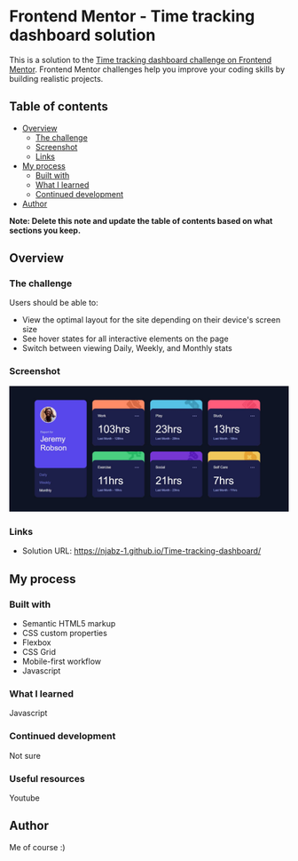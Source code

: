 # Frontend Mentor - Time tracking dashboard solution

This is a solution to the [Time tracking dashboard challenge on Frontend Mentor](https://www.frontendmentor.io/challenges/time-tracking-dashboard-UIQ7167Jw). Frontend Mentor challenges help you improve your coding skills by building realistic projects. 

## Table of contents

- [Overview](#overview)
  - [The challenge](#the-challenge)
  - [Screenshot](#screenshot)
  - [Links](#links)
- [My process](#my-process)
  - [Built with](#built-with)
  - [What I learned](#what-i-learned)
  - [Continued development](#continued-development)
- [Author](#author)


**Note: Delete this note and update the table of contents based on what sections you keep.**

## Overview

### The challenge

Users should be able to:

- View the optimal layout for the site depending on their device's screen size
- See hover states for all interactive elements on the page
- Switch between viewing Daily, Weekly, and Monthly stats

### Screenshot

![Time Tracking Solution Screenshot](images/Screenshot.jpg)

### Links

- Solution URL: https://njabz-1.github.io/Time-tracking-dashboard/


## My process

### Built with

- Semantic HTML5 markup
- CSS custom properties
- Flexbox
- CSS Grid
- Mobile-first workflow
- Javascript

### What I learned
Javascript

### Continued development
Not sure 

### Useful resources
Youtube


## Author

Me of course :)


